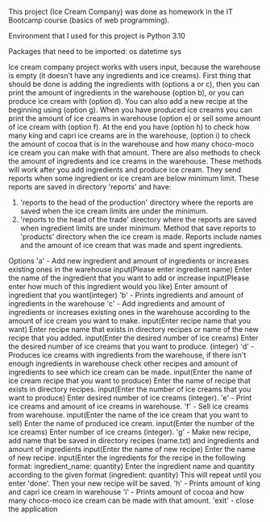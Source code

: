 This project (Ice Cream Company) was done as homework in the IT Bootcamp
course (basics of web programming).

Environment that I used for this project is Python 3.10

Packages that need to be imported:
    os
    datetime
    sys

Ice cream company project works with users input, because the warehouse is empty 
(it doesn't have any ingredients and ice creams). First thing that should be done is adding the
ingredients with (options a or c), then you can print the amount of ingredients in the warehouse
(option b), or you can produce ice cream with (option d). You can also add a new recipe at the beginning
using (option g). When you have produced ice creams you can print the amount of ice creams in warehouse 
(option e) or sell some amount of ice cream with (option f). At the end you have (option h) to check how many 
king and capri ice creams are in the warehouse, (option i) to check the amount of cocoa that is in the warehouse 
and how many choco-moco ice cream you can make with that amount. 
There are also methods to check the amount of ingredients and ice creams
in the warehouse. These methods will work after you add ingredients and produce ice cream. They send reports when some 
ingredient or ice cream are below minimum limit. These reports are saved in directory 'reports' and have:
1. 'reports to the head of the production' directory where the reports are saved when the ice cream limits are under the
minimum.
2. 'reports to the head of the trade' directory where the reports are saved when ingredient limits are under minimum.
Method that save reports to 'products' directory when the ice cream is made. Reports include names and the amount
of ice cream that was made and spent ingredients.


Options
    'a' - Add new ingredient and amount of ingredients or increases existing ones in the warehouse 
        input(Please enter ingredient name) Enter the name of the ingredient that you want to add or increase
        input(Please enter how much of this ingredient would you like) Enter amount of ingredient that you want(integer)
    'b' - Prints ingredients and amount of ingredients in the warehouse
    'c' - Add ingredients and amount of ingredients or increases existing ones in the warehouse according to the amount 
        of ice cream you want to make.
        input(Enter recipe name that you want) Enter recipe name that exists in directory recipes or name of the new 
            recipe that you added.
        input(Enter the desired number of ice creams) Enter the desired number of ice creams that you want to produce.
            (integer)
    'd' - Produces ice creams with ingredients from the warehouse, if there isn't enough ingredients in warehouse check
        other recipes and amount of ingredients to see which ice cream can be made.
        input(Enter the name of ice cream recipe that you want to produce) Enter the name of recipe that exists in 
            directory recipes. 
        input(Enter the number of ice creams that you want to produce) Enter desired number of ice creams (integer).
    'e' - Print ice creams and amount of ice creams in warehouse.
    'f' - Sell ice creams from warehouse.
        input(Enter the name of the ice cream that you want to sell) Enter the name of produced ice cream.
        input(Enter the number of the ice creams) Enter number of ice creams (integer).
    'g' - Make new recipe, add name that be saved in directory recipes (name.txt) and ingredients and amount of 
            ingredients
        input(Enter the name of new recipe) Enter the name of new recipe.
        input(Enter the ingredients for the recipe in the following format: ingredient_name: quantity) 
            Enter the ingredient name and quantity according to the given format (ingredient: quantity)
            This will repeat until you enter 'done'. Then your new recipe will be saved.
    'h' - Prints amount of king and capri ice cream in warehouse
    'i' - Prints amount of cocoa and how many choco-moco ice cream can be made with that amount.
    'exit' - close the application















